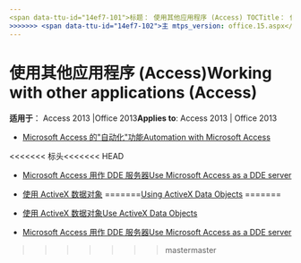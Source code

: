 ```yaml
---
<span data-ttu-id="14ef7-101">标题： 使用其他应用程序 (Access) TOCTitle： 使用其他应用程序 ms:assetid: 39e189d2-1e50-4de7-af8c-591aa5b9e56d ms:mtpsurl: https://msdn.microsoft.com/library/Dn124391(v=office.15) ms:contentKeyID: 52072025 <<<<<<< 标头 ms.date: 09/18/2015年 ==== = ms.date: 10/16/2018</span><span class="sxs-lookup"><span data-stu-id="14ef7-101">title: Working with other applications (Access) TOCTitle: Working with Other Applications ms:assetid: 39e189d2-1e50-4de7-af8c-591aa5b9e56d ms:mtpsurl: https://msdn.microsoft.com/library/Dn124391(v=office.15) ms:contentKeyID: 52072025 <<<<<<< HEAD ms.date: 09/18/2015 ======= ms.date: 10/16/2018</span></span>
>>>>>>> <span data-ttu-id="14ef7-102">主 mtps_version: office.15.aspx</span><span class="sxs-lookup"><span data-stu-id="14ef7-102">master mtps_version: v=office.15</span></span>
---
```


# <a name="working-with-other-applications-access"></a><span data-ttu-id="14ef7-103">使用其他应用程序 (Access)</span><span class="sxs-lookup"><span data-stu-id="14ef7-103">Working with other applications (Access)</span></span>

<span data-ttu-id="14ef7-104">**适用于**： Access 2013 |Office 2013</span><span class="sxs-lookup"><span data-stu-id="14ef7-104">**Applies to**: Access 2013 | Office 2013</span></span>

- [<span data-ttu-id="14ef7-105">Microsoft Access 的"自动化"功能</span><span class="sxs-lookup"><span data-stu-id="14ef7-105">Automation with Microsoft Access</span></span>](automation-with-microsoft-access.md)

<span data-ttu-id="14ef7-106"><<<<<<< 标头</span><span class="sxs-lookup"><span data-stu-id="14ef7-106"><<<<<<< HEAD</span></span>
- [<span data-ttu-id="14ef7-107">Microsoft Access 用作 DDE 服务器</span><span class="sxs-lookup"><span data-stu-id="14ef7-107">Use Microsoft Access as a DDE server</span></span>](use-microsoft-access-as-a-dde-server.md)

- <span data-ttu-id="14ef7-108">[使用 ActiveX 数据对象](using-activex-data-objects.md)
=======</span><span class="sxs-lookup"><span data-stu-id="14ef7-108">[Using ActiveX Data Objects](using-activex-data-objects.md)
=======</span></span>
- [<span data-ttu-id="14ef7-109">使用 ActiveX 数据对象</span><span class="sxs-lookup"><span data-stu-id="14ef7-109">Use ActiveX Data Objects</span></span>](using-activex-data-objects.md)

- [<span data-ttu-id="14ef7-110">Microsoft Access 用作 DDE 服务器</span><span class="sxs-lookup"><span data-stu-id="14ef7-110">Use Microsoft Access as a DDE server</span></span>](use-microsoft-access-as-a-dde-server.md)


>>>>>>> <span data-ttu-id="14ef7-111">master</span><span class="sxs-lookup"><span data-stu-id="14ef7-111">master</span></span>

